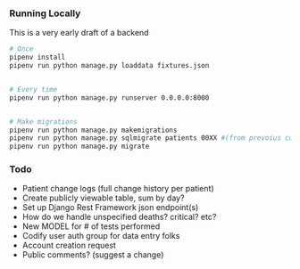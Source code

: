 ### Running Locally

This is a very early draft of a backend

``` bash
# Once
pipenv install
pipenv run python manage.py loaddata fixtures.json


# Every time
pipenv run python manage.py runserver 0.0.0.0:8000


# Make migrations
pipenv run python manage.py makemigrations
pipenv run python manage.py sqlmigrate patients 00XX #(from prevoius command)
pipenv run python manage.py migrate

```


### Todo
- Patient change logs (full change history per patient)
- Create publicly viewable table, sum by day?
- Set up Django Rest Framework json endpoint(s)
- How do we handle unspecified deaths? critical? etc?
- New MODEL for # of tests performed
- Codify user auth group for data entry folks
- Account creation request
- Public comments? (suggest a change)
